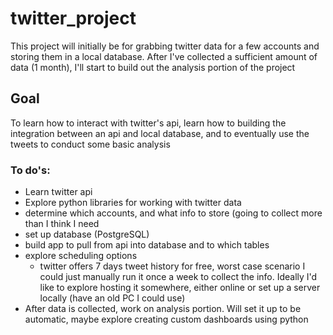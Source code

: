 # twitter_project
This project will initially be for grabbing twitter data for a few accounts and storing them in a local database. After I've collected a sufficient amount of data (1 month), I'll start to build out the analysis portion of the project

## Goal
To learn how to interact with twitter's api, learn how to building the integration between an api and local database, and to eventually use the tweets to conduct some basic analysis

### To do's:
* Learn twitter api
* Explore python libraries for working with twitter data
* determine which accounts, and what info to store (going to collect more than I think I need
* set up database (PostgreSQL)
* build app to pull from api into database and to which tables
* explore scheduling options
  * twitter offers 7 days tweet history for free, worst case scenario I could just manually run it once a week to collect
  the info. Ideally I'd like to explore hosting it somewhere, either online or set up a server locally (have an old PC I could
  use)
* After data is collected, work on analysis portion. Will set it up to be automatic, maybe explore creating custom dashboards
using python
